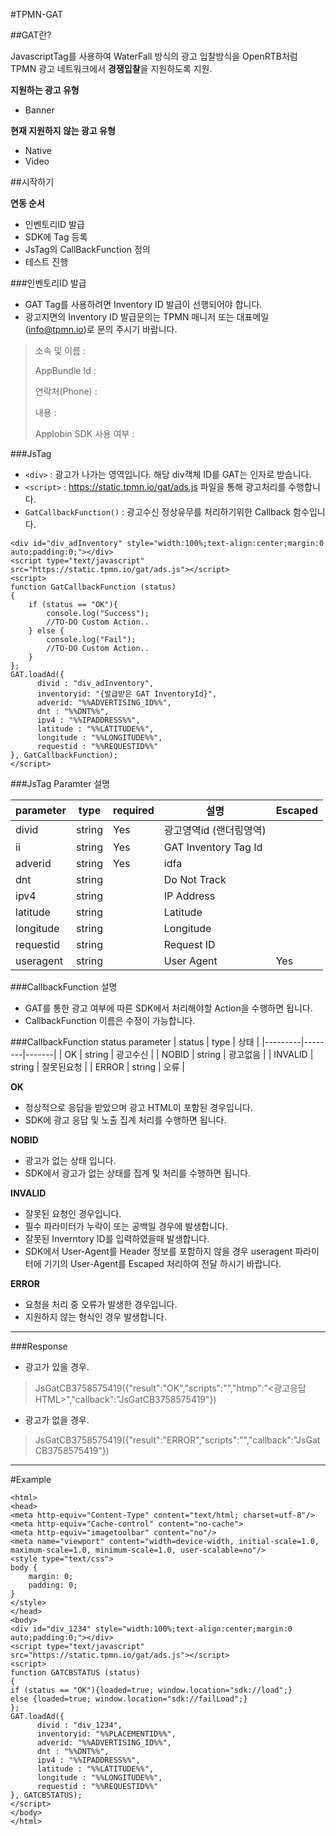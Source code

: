 #TPMN-GAT

##GAT란?

JavascriptTag를 사용하여 WaterFall 방식의 광고 입찰방식을 OpenRTB처럼 TPMN 광고 네트워크에서 <b>경쟁입찰</b>을 지원하도록 지원.


**지원하는 광고 유형**
- Banner

**현재 지원하지 않는 광고 유형**
- Native
- Video

##시작하기

**연동 순서**
- 인벤토리ID 발급
- SDK에 Tag 등록
- JsTag의 CallBackFunction 정의
- 테스트 진행


###인벤토리ID 발급
- GAT Tag를 사용하려면 Inventory ID 발급이 선행되어야 합니다.
- 광고지면의 Inventory ID 발급문의는 TPMN 매니저 또는 대표메일(info@tpmn.io)로 문의 주시기 바랍니다.
> 소속 및 이름 : 
> 
> AppBundle Id : 
>
> 연락처(Phone) :
> 
> 내용 : 
> 
> Applobin SDK 사용 여부 :



###JsTag

- `<div>` : 광고가 나가는 영역입니다. 해당 div객체 ID를 GAT는 인자로 받습니다. 
- `<script>` : https://static.tpmn.io/gat/ads.js 파일을 통해 광고처리를 수행합니다.
- `GatCallbackFunction()` : 광고수신 정상유무를 처리하기위한 Callback 함수입니다. 

````renderscript
<div id="div_adInventory" style="width:100%;text-align:center;margin:0 auto;padding:0;"></div>
<script type="text/javascript" src="https://static.tpmn.io/gat/ads.js"></script> 
<script>
function GatCallbackFunction (status)
{
    if (status == "OK"){
        console.log("Success");
        //TO-DO Custom Action..
    } else {
        console.log("Fail");
        //TO-DO Custom Action..
    }
};
GAT.loadAd({
      divid : "div_adInventory",
      inventoryid: "{발급받은 GAT InventoryId}",
      adverid: "%%ADVERTISING_ID%%",
      dnt : "%%DNT%%",
      ipv4 : "%%IPADDRESS%%",
      latitude : "%%LATITUDE%%",
      longitude : "%%LONGITUDE%%",
      requestid : "%%REQUESTID%%"
}, GatCallbackFunction);
</script>
````


###JsTag Paramter 설명

| parameter | type   | required | 설명                   | Escaped |
|-----------|--------|----------|----------------------|---------|
| divid     | string | Yes      | 광고영역id (랜더링영역)   |         |
| ii        | string | Yes      | GAT Inventory Tag Id |         |
| adverid   | string | Yes      | idfa                 |         |
| dnt       | string |          | Do Not Track         |         |
| ipv4      | string |          | IP Address           |         |
| latitude  | string |          | Latitude             |         |
| longitude | string |          | Longitude            |         |
| requestid | string |          | Request ID           |         |
| useragent | string |          | User Agent           | Yes     |


###CallbackFunction 설명

- GAT를 통한 광고 여부에 따른 SDK에서 처리해야할 Action을 수행하면 됩니다.
- CallbackFunction 이름은 수정이 가능합니다.

###CallbackFunction status parameter
| status  | type   | 상태    |
|---------|--------|-------|
| OK      | string | 광고수신  |
| NOBID   | string | 광고없음  |
| INVALID | string | 잘못된요청 |
| ERROR   | string | 오류    |

**OK**
- 정상적으로 응답을 받았으며 광고 HTML이 포함된 경우입니다.
- SDK에 광고 응답 및 노출 집계 처리를 수행하면 됩니다.


**NOBID**
- 광고가 없는 상태 입니다.
- SDK에서 광고가 없는 상태를 집계 및 처리를 수행하면 됩니다. 


**INVALID**
- 잘못된 요청인 경우입니다.
- 필수 파라미터가 누락이 또는 공백일 경우에 발생합니다.
- 잘못된 Inverntory ID를 입력하였을때 발생합니다.
- SDK에서 User-Agent를 Header 정보를 포함하지 않을 경우 useragent 파라미터에 기기의 User-Agent를 Escaped 처리하여 전달 하시기 바랍니다.


**ERROR**
- 요청을 처리 중 오류가 발생한 경우입니다.
- 지원하지 않는 형식인 경우 발생합니다.


----


###Response 

- 광고가 있을 경우.

> JsGatCB3758575419({"result":"OK","scripts":"","htmp":"<광고응답HTML>","callback":"JsGatCB3758575419"})

- 광고가 없을 경우.
> JsGatCB3758575419({"result":"ERROR","scripts":"","callback":"JsGatCB3758575419"})


----

#Example
```renderscript
<html>
<head>
<meta http-equiv="Content-Type" content="text/html; charset=utf-8"/>
<meta http-equiv="Cache-control" content="no-cache">
<meta http-equiv="imagetoolbar" content="no"/>
<meta name="viewport" content="width=device-width, initial-scale=1.0, maximum-scale=1.0, minimum-scale=1.0, user-scalable=no"/>
<style type="text/css">
body {
    margin: 0;
    padding: 0;
}
</style>
</head>
<body>
<div id="div_1234" style="width:100%;text-align:center;margin:0 auto;padding:0;"></div>
<script type="text/javascript" src="https://static.tpmn.io/gat/ads.js"></script> 
<script>
function GATCBSTATUS (status)
{
if (status == "OK"){loaded=true; window.location="sdk://load";}
else {loaded=true; window.location="sdk://failLoad";}
};
GAT.loadAd({
      divid : "div_1234",
      inventoryid: "%%PLACEMENTID%%",
      adverid: "%%ADVERTISING_ID%%",
      dnt : "%%DNT%%",
      ipv4 : "%%IPADDRESS%%",
      latitude : "%%LATITUDE%%",
      longitude : "%%LONGITUDE%%",
      requestid : "%%REQUESTID%%"
}, GATCBSTATUS);
</script>
</body>
</html>
```
